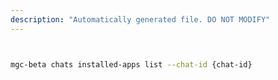 ```yaml
---
description: "Automatically generated file. DO NOT MODIFY"
---
```


```bash


mgc-beta chats installed-apps list --chat-id {chat-id}

```